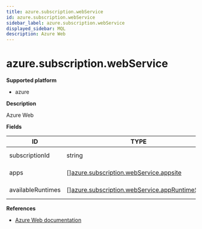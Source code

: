 ```yaml
---
title: azure.subscription.webService
id: azure.subscription.webService
sidebar_label: azure.subscription.webService
displayed_sidebar: MQL
description: Azure Web
---
```


# azure.subscription.webService

**Supported platform**

- azure

**Description**

Azure Web

**Fields**

| ID                | TYPE                                                                                                        | DESCRIPTION             |
| ----------------- | ----------------------------------------------------------------------------------------------------------- | ----------------------- |
| subscriptionId    | string                                                                                                      | Subscription identifier |
| apps              | &#91;&#93;[azure.subscription.webService.appsite](azure.subscription.webservice.appsite.md)                 | List of web apps        |
| availableRuntimes | &#91;&#93;[azure.subscription.webService.appRuntimeStack](azure.subscription.webservice.appruntimestack.md) | Available runtimes      |

**References**

- [Azure Web documentation](https://learn.microsoft.com/en-us/azure/?product=web)
